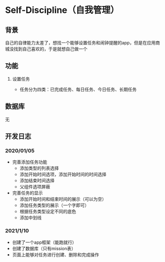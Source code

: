# Self-Discipline（自我管理）

## 背景

自己的自律能力太差了，想找一个能够设置任务和闹钟提醒的app，但是在应用商城没找到自己喜欢的，于是就想自己做一个

## 功能

1. 设置任务

   * 任务分为四类：已完成任务、每日任务、今日任务、长期任务
    
## 数据库

无

## 开发日志

### 2020/01/05

- 完善添加任务功能
   - 添加类型的列表选择
   - 添加开始时间选项，添加开始时间的时间选择
   - 添加结束时间选择
   - 父组件选项屏蔽
- 完善任务的显示
   - 添加开始时间和结束时间的展示（可以为空）
   - 添加任务类型的展示（一个字即可）
   - 根据任务类型设定不同的底色
   - 添加中划线

### 2021/1/10

* 创建了一个app框架（能跑就行）
* 创建了数据库（只有mission表）
* 页面上能够对任务进行创建、删除和完成操作